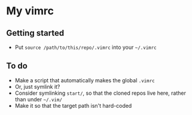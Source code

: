 # My vimrc

## Getting started

- Put `source /path/to/this/repo/.vimrc` into your `~/.vimrc`

## To do

- Make a script that automatically makes the global `.vimrc`
- Or, just symlink it?
- Consider symlinking `start/`, so that the cloned repos live here, rather than under `~/.vim/`
- Make it so that the target path isn't hard-coded

